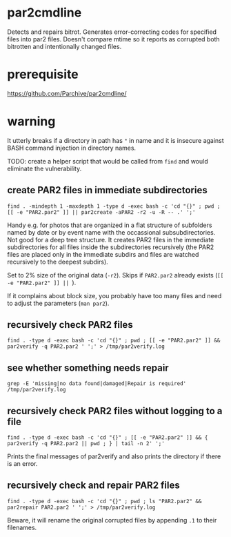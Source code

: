 
# par2cmdline

Detects and repairs bitrot. Generates error-correcting codes for specified files into par2 files. Doesn't compare mtime so it reports as corrupted both bitrotten and intentionally changed files.

# prerequisite

https://github.com/Parchive/par2cmdline/

# warning

It utterly breaks if a directory in path has `"` in name and it is insecure against BASH command injection in directory names.

TODO: create a helper script that would be called from `find` and would eliminate the vulnerability.

## create PAR2 files in immediate subdirectories

`find . -mindepth 1 -maxdepth 1 -type d -exec bash -c 'cd "{}" ; pwd ; [[ -e "PAR2.par2" ]] || par2create -aPAR2 -r2 -u -R -- .' ';' `

Handy e.g. for photos that are organized in a flat structure of subfolders named by date or by event name with the occassional subsubdirectories. Not good for a deep tree structure. It creates PAR2 files in the immediate subdirectories for all files inside the subdirectories recursively (the PAR2 files are placed only in the immediate subdirs and files are watched recursively to the deepest subdirs).

Set to 2% size of the original data (`-r2`). Skips if `PAR2.par2` already exists (`[[ -e "PAR2.par2" ]] || `).

If it complains about block size, you probably have too many files and need to adjust the parameters (`man par2`).

## recursively check PAR2 files

`find . -type d -exec bash -c 'cd "{}" ; pwd ; [[ -e "PAR2.par2" ]] && par2verify -q PAR2.par2 ' ';' > /tmp/par2verify.log`

## see whether something needs repair

`grep -E 'missing|no data found|damaged|Repair is required' /tmp/par2verify.log`

## recursively check PAR2 files without logging to a file

`find . -type d -exec bash -c 'cd "{}" ; [[ -e "PAR2.par2" ]] && { par2verify -q PAR2.par2 || pwd ; } | tail -n 2' ';'`

Prints the final messages of par2verify and also prints the directory if there is an error.

## recursively check and repair PAR2 files

`find . -type d -exec bash -c 'cd "{}" ; pwd ; ls "PAR2.par2" && par2repair PAR2.par2 ' ';' > /tmp/par2verify.log`

Beware, it will rename the original corrupted files by appending `.1` to their filenames.

